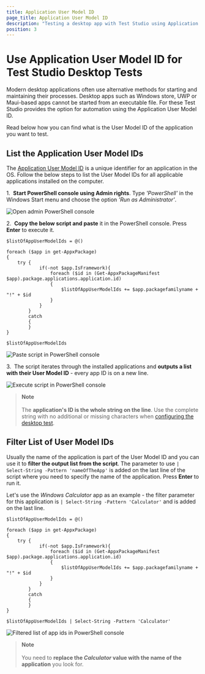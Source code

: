 ```yaml
---
title: Application User Model ID
page_title: Application User Model ID
description: "Testing a desktop app with Test Studio using Application User Model ID. Use application user model id to configure desktop test for automating Windows store, UWP or Maui-based apps."
position: 3
---
```

# Use Application User Model ID for Test Studio Desktop Tests

Modern desktop applications often use alternative methods for starting and maintaining their processes. Desktop apps such as Windows store, UWP or Maui-based apps cannot be started from an executable file. For these Test Studio provides the option for automation using the Application User Model ID. 

Read below how you can find what is the User Model ID of the application you want to test. 

## List the Application User Model IDs

The <a href="https://docs.microsoft.com/en-us/windows/win32/shell/appids" target="_blank">Application User Model ID</a> is a unique identifier for an application in the OS. Follow the below steps to list the User Model IDs for all applicable applications installed on the computer. 

1.&nbsp; __Start PowerShell console using Admin rights__. Type _'PowerShell'_ in the Windows Start menu and choose the option _'Run as Administrator'_.

![Open admin PowerShell console](/img/automated-tests/desktop-testing/user-model-id/fig1.png)

2.&nbsp; __Copy the below script and paste__ it in the PowerShell console. Press __Enter__ to execute it.

```
$listOfAppUserModelIds = @()

foreach ($app in get-AppxPackage)
{
    try {
            if(-not $app.IsFramework){
				foreach ($id in (Get-AppxPackageManifest $app).package.applications.application.id)
				{
					$listOfAppUserModelIds += $app.packagefamilyname + "!" + $id
				}
			}
        }
        catch
        {
        }
}

$listOfAppUserModelIds
```
![Paste script in PowerShell console](/img/automated-tests/desktop-testing/user-model-id/fig2.png)

3.&nbsp; The script iterates through the installed applications and __outputs a list with their User Model ID__ - every app ID is on a new line. 

![Execute script in PowerShell console](/img/automated-tests/desktop-testing/user-model-id/fig3.png)

>__Note__
><br>
><br>
> The __application's ID is the whole string on the line__. Use the complete string with no additional or missing characters when <a href="/automated-tests/desktop-testing/desktop-test#configure-application-user-model-id" target="_blank">configuring the desktop test</a>.

## Filter List of User Model IDs

Usually the name of the application is part of the User Model ID and you can use it to __filter the output list from the script__. The parameter to use `| Select-String -Pattern 'nameOfTheApp'`  is added on the last line of the script where you need to specify the name of the application. Press __Enter__ to run it. 

Let's use the _Windows Calculator_ app as an example - the filter parameter for this application is `| Select-String -Pattern 'Calculator'` and is added on the last line.

```
$listOfAppUserModelIds = @()

foreach ($app in get-AppxPackage)
{
    try {
            if(-not $app.IsFramework){
				foreach ($id in (Get-AppxPackageManifest $app).package.applications.application.id)
				{
					$listOfAppUserModelIds += $app.packagefamilyname + "!" + $id
				}
			}
        }
        catch
        {
        }
}

$listOfAppUserModelIds | Select-String -Pattern 'Calculator'
```
![Filtered list of app ids in PowerShell console](/img/automated-tests/desktop-testing/user-model-id/fig4.png)

>__Note__
><br>
><br>
> You need to __replace the _Calculator_ value with the name of the application__ you look for. 